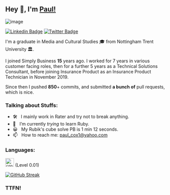 ## Hey 👋, I'm [Paul!](https://github.com/prcoxy/)

![image](https://user-images.githubusercontent.com/58267948/215066240-e3e778eb-cae2-4e78-8971-f0dfca210260.png)


[![Linkedin Badge](https://img.shields.io/badge/-LinkedIn-0e76a8?style=flat-square&logo=Linkedin&logoColor=white)](https://www.linkedin.com/in/paul-cox-acii-6267a114/)
[![Twitter Badge](https://img.shields.io/badge/-Twitter-00acee?style=flat-square&logo=Twitter&logoColor=white)](https://twitter.com/prcox)

I'm a graduate in Media and Cultural Studies 🎓 from Nottingham Trent University 🏛. 

I joined Simply Business **15** years ago. I worked for 7 years in various customer facing roles, then for a further 5 years as a Technical Solutions Consultant, before joining Insurance Product as an Insurance Product Technician in November 2019.

Since then I pushed **850**+ commits, and submitted **a bunch of** pull requests, which is nice.
### Talking about Stuffs:

- 🛠 &nbsp; I mainly work in Rater and try not to break anything.
- 🚀 &nbsp; I’m currently *trying* to learn Ruby.
- 😀 &nbsp; My Rubik's cube solve PB is 1 min 12 seconds.
- 📫 &nbsp; How to reach me: paul_cox1@yahoo.com


### Languages:
<code><img height="27" src="https://miro.medium.com/max/1400/1*9hd_8qR0CMZ8L0pVbFLjDw.png" alt="cpp"></code>
(Level 0.01)


[![GitHub Streak](http://github-readme-streak-stats.herokuapp.com?user=prcoxy)](https://git.io/streak-stats)


### TTFN!
